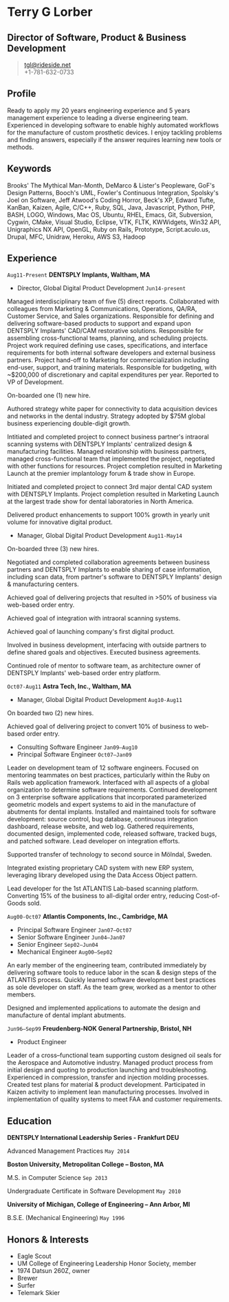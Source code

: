 # Terry G Lorber
## Director of Software, Product & Business Development        

> <tgl@rideside.net>  
> +1-781-632-0733

## Profile
Ready to apply my 20 years engineering experience and 5 years management experience to leading a diverse engineering team. Experienced in developing software to enable highly automated workflows for the manufacture of custom prosthetic devices. I enjoy tackling problems and finding answers, especially if the answer requires learning new tools or methods.

## Keywords
Brooks' The Mythical Man-Month, DeMarco & Lister's Peopleware, GoF's Design Patterns, Booch's UML, Fowler's Continuous Integration, Spolsky's Joel on Software, Jeff Atwood's Coding Horror, Beck's XP, Edward Tufte, KanBan, Kaizen, Agile, C/C++, Ruby, SQL, Java, Javascript, Python, PHP, BASH, LOGO, Windows, Mac OS, Ubuntu, RHEL, Emacs, Git, Subversion, Cygwin, CMake, Visual Studio, Eclipse, VTK, FLTK, KWWidgets, Win32 API, Unigraphics NX API, OpenGL, Ruby on Rails, Prototype, Script.aculo.us, Drupal, MFC, Unidraw, Heroku, AWS S3, Hadoop

## Experience

`Aug11-Present`
__DENTSPLY Implants, Waltham, MA__

- Director, Global Digital Product Development `Jun14-present`

Managed interdisciplinary team of five (5) direct reports. Collaborated with colleagues from Marketing & Communications, Operations, QA/RA, Customer Service, and Sales organizations.  Responsible for defining and delivering software-based products to support and expand upon DENTSPLY Implants' CAD/CAM restorative solutions. Responsible for assembling cross-functional teams, planning, and scheduling projects. Project work required defining use cases, specifications, and interface requirements for both internal software developers and external business partners.  Project hand-off to Marketing for commercialization including end-user, support, and training materials.  Responsible for budgeting, with ~$200,000 of discretionary and capital expenditures per year. Reported to VP of Development.

On-boarded one (1) new hire.

Authored strategy white paper for connectivity to data acquisition devices and networks in the dental industry.  Strategy adopted by $75M global business experiencing double-digit growth.

Intitiated and completed project to connect business partner's intraoral scanning systems with DENTSPLY Implants' centralized design & manufacturing facilities.  Managed relationship with business partners, managed cross-functional team that implemented the project, negotiated with other functions for resources. Project completion resulted in Marketing Launch at the premier implantology forum & trade show in Europe.

Initiated and completed project to connect 3rd major dental CAD system with DENTSPLY Implants. Project completion resulted in Marketing Launch at the largest trade show for dental laboratories in North America.

Delivered product enhancements to support 100% growth in yearly unit volume for innovative digital product.

- Manager, Global Digital Product Development `Aug11-May14`

On-boarded three (3) new hires.

Negotiated and completed collaboration agreements between business partners and DENTSPLY Implants to enable sharing of case information, including scan data, from partner's software to DENTSPLY Implants' design & manufacturing centers.

Achieved goal of delivering projects that resulted in >50% of business via web-based order entry.

Achieved goal of integration with intraoral scanning systems.

Achieved goal of launching company's first digital product.

Involved in business development, interfacing with outside partners to define shared goals and objectives. Executed business agreements.

Continued role of mentor to software team, as architecture owner of DENTSPLY Implants' web-based order entry platform.

`Oct07-Aug11`
__Astra Tech, Inc., Waltham, MA__

- Manager, Global Digital Product Development `Aug10-Aug11`

On boarded two (2) new hires.

Achieved goal of delivering project to convert 10% of business to web-based order entry.

- Consulting Software Engineer `Jan09–Aug10` 
- Principal Software Engineer `Oct07–Jan09` 

Leader on development team of 12 software engineers.  Focused on mentoring teammates on best practices, particularly within the Ruby on Rails web application framework. Interfaced with all aspects of a global organization to determine software requirements. Continued development on 3 enterprise software applications that incorporated parameterized geometric models and expert systems to aid in the manufacture of abutments for dental implants. Installed and maintained tools for software development: source control, bug database, continuous integration dashboard, release website, and web log.  Gathered requirements, documented design, implemented code, released software, tracked bugs, and patched software.
Lead developer on integration efforts.

Supported transfer of technology to second source in Mölndal, Sweden.

Integrated existing proprietary CAD system with new ERP system, leveraging library developed using the Data Access Object pattern.

Lead developer for the 1st  ATLANTIS Lab-based scanning platform.  Converting 15% of the business to all-digital order entry, reducing Cost-of-Goods sold.

`Aug00-Oct07` 
__Atlantis Components, Inc., Cambridge, MA__

- Principal Software Engineer 
`Jan07–Oct07` 
- Senior Software Engineer `Jun04–Jan07` 
- Senior Engineer `Sep02–Jun04` 
- Mechanical Engineer `Aug00–Sep02` 

An early member of the engineering team, contributed immediately by delivering software tools to reduce labor in the scan & design steps of the ATLANTIS process.  Quickly learned software development best practices as sole developer on staff.  As the team grew, worked as a mentor to other members.

Designed and implemented applications to automate the design and manufacture of dental implant abutments.


`Jun96–Sep99`
__Freudenberg-NOK General Partnership, Bristol, NH__
- Product Engineer

Leader of a cross–functional team supporting custom designed oil seals for the Aerospace and Automotive industry. Managed product process from initial design and quoting to production launching and troubleshooting. Experienced in compression, transfer and injection molding processes. Created test plans for material & product development. Participated in Kaizen activity to implement lean manufacturing processes. Involved in implementation of quality systems to meet FAA and customer requirements.

## Education

__DENTSPLY International Leadership Series - Frankfurt DEU__

Advanced Management Practices `May 2014`

__Boston University, Metropolitan College – Boston, MA__

M.S. in Computer Science  `Sep 2013`

Undergraduate Certificate in Software Development  `May 2010`

__University of Michigan, College of Engineering – Ann Arbor, MI__

B.S.E. (Mechanical Engineering)  `May 1996`

## Honors & Interests
- Eagle Scout
- UM College of Engineering Leadership Honor Society, member
- 1974 Datsun 260Z, owner
- Brewer
- Surfer
- Telemark Skier
